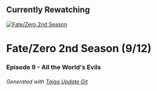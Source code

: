﻿
## Currently Rewatching

[![Fate/Zero 2nd Season](https://s4.anilist.co/file/anilistcdn/media/anime/cover/medium/nx11741-Twb6iJx77FFV.jpg)](https://anilist.co/anime/11741)

# Fate/Zero 2nd Season (9/12)

### Episode 9 - All the World's Evils

###### *Generated with [Taiga Update Git](https://github.com/nike4613/taiga-update-git)*